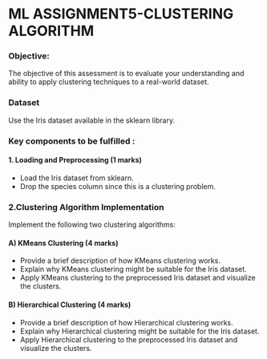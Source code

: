 # ML ASSIGNMENT5-CLUSTERING ALGORITHM
### Objective: 
The objective of this assessment is to evaluate your understanding and ability to apply clustering techniques to a real-world dataset. 

### Dataset 
 Use the Iris dataset available in the sklearn library. 

### Key components to be fulfilled : 
#### 1. Loading and Preprocessing (1 marks) 
*  Load the Iris dataset from sklearn. 
*  Drop the species column since this is a clustering problem. 

### 2.Clustering Algorithm Implementation  

 Implement the following two clustering algorithms: 

#### A) KMeans Clustering (4 marks) 
*  Provide a brief description of how KMeans clustering works. 
*  Explain why KMeans clustering might be suitable for the Iris dataset. 
*  Apply KMeans clustering to the preprocessed Iris dataset and visualize the clusters. 

#### B) Hierarchical Clustering (4 marks) 
*  Provide a brief description of how Hierarchical clustering works. 
*  Explain why Hierarchical clustering might be suitable for the Iris dataset. 
*  Apply Hierarchical clustering to the preprocessed Iris dataset and visualize the clusters.
